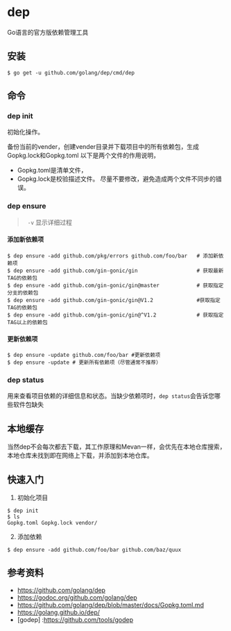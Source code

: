 # dep
Go语言的官方版依赖管理工具
## 安装
```
$ go get -u github.com/golang/dep/cmd/dep
```
## 命令
###  dep init
初始化操作。

备份当前的vender，创建vender目录并下载项目中的所有依赖包，生成Gopkg.lock和Gopkg.toml
以下是两个文件的作用说明，
- Gopkg.toml是清单文件，
- Gopkg.lock是校验描述文件。
尽量不要修改，避免造成两个文件不同步的错误。
### dep ensure
> ` -v` 显示详细过程

#### 添加新依赖项
```
$ dep ensure -add github.com/pkg/errors github.com/foo/bar   # 添加新依赖项
$ dep ensure -add github.com/gin-gonic/gin                   # 获取最新TAG的依赖包
$ dep ensure -add github.com/gin-gonic/gin@master            # 获取指定分支的依赖包
$ dep ensure -add github.com/gin-gonic/gin@V1.2              #获取指定TAG的依赖包
$ dep ensure -add github.com/gin-gonic/gin@^V1.2             # 获取指定TAG以上的依赖包

```
#### 更新依赖项
```
$ dep ensure -update github.com/foo/bar #更新依赖项
$ dep ensure -update # 更新所有依赖项（尽管通常不推荐）
```

### dep status
用来查看项目依赖的详细信息和状态。当缺少依赖项时，`dep status`会告诉您哪些软件包缺失


## 本地缓存
当然dep不会每次都去下载，其工作原理和Mevan一样，会优先在本地仓库搜索，本地仓库未找到即在网络上下载，并添加到本地仓库。

## 快速入门
1. 初始化项目
```
$ dep init
$ ls
Gopkg.toml Gopkg.lock vendor/
```
2. 添加依赖
```
$ dep ensure -add github.com/foo/bar github.com/baz/quux
```
 
## 参考资料
* https://github.com/golang/dep
* https://godoc.org/github.com/golang/dep
* https://github.com/golang/dep/blob/master/docs/Gopkg.toml.md
* https://golang.github.io/dep/
* [godep] :https://github.com/tools/godep

